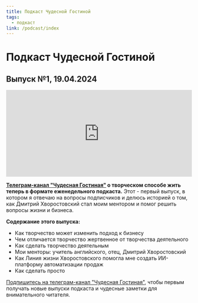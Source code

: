 ```yaml
---
title: Подкаст Чудесной Гостиной
tags:
  - подкаст
link: /podcast/index
---
```

# Подкаст Чудесной Гостиной

## Выпуск №1, 19.04.2024

<iframe src="https://player.mave.digital?podcast=thecreativeactru&episode=1&color=rgb(17,15,59)&mute=1&date=1&download=0" style="width: 100%" height="235" scrolling="no" frameborder="no"></iframe>

**[Телеграм-канал "Чудесная Гостиная"](https://t.me/izumov) о творческом способе жить теперь в формате еженедельного подкаста.** Этот - первый выпуск, в котором я отвечаю на вопросы подписчиков и делюсь историей о том, как Дмитрий Хворостовский стал моим ментором и помог решить вопросы жизни и бизнеса.

**Содержание этого выпуска:**
- Как творчество может изменить подход к бизнесу
- Чем отличается творчество жертвенное от творчества деятельного
- Как сделать творчество деятельным
- Мои менторы: учитель английского, отец, Дмитрий Хворостовский
- Как Линия жизни Хворостовского помогла мне создать ИИ-платформу автоматизации продаж
- Как сделать просто

[Подпишитесь на телеграм-канал "Чудесная Гостиная"](https://t.me/izumov), чтобы первым получать новые выпуски подкаста и чудесные заметки для внимательного читателя.